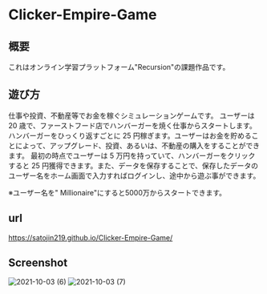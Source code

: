 # Clicker-Empire-Game

## **概要**
これはオンライン学習プラットフォーム"Recursion"の課題作品です。

## **遊び方**
 仕事や投資、不動産等でお金を稼ぐシミュレーションゲームです。
ユーザーは 20 歳で、ファーストフード店でハンバーガーを焼く仕事からスタートします。ハンバーガーをひっくり返すごとに 25 円稼ぎます。ユーザーはお金を貯めることによって、アップグレード、投資、あるいは、不動産の購入をすることができます。
最初の時点でユーザーは 5 万円を持っていて、ハンバーガーをクリックすると 25 円獲得できます。また、データを保存することで、保存したデータのユーザー名をホーム画面で入力すればログインし、途中から遊ぶ事ができます。

※ユーザー名を" Millionaire"にすると5000万からスタートできます。

## **url**
https://satojin219.github.io/Clicker-Empire-Game/

## **Screenshot**
![2021-10-03 (6)](https://user-images.githubusercontent.com/81739310/135744455-0c2a883a-4e9f-4ee7-a33e-d1284ee4a52a.png)
![2021-10-03 (7)](https://user-images.githubusercontent.com/81739310/135744457-d983a848-cace-4967-9ecd-bb81b1a0568b.png)


